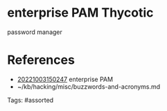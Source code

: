 # enterprise PAM Thycotic
password manager

# References
- [20221003150247](/zet/20221003150247/README.md) enterprise PAM
- ~/kb/hacking/misc/buzzwords-and-acronyms.md

Tags:
    #assorted
